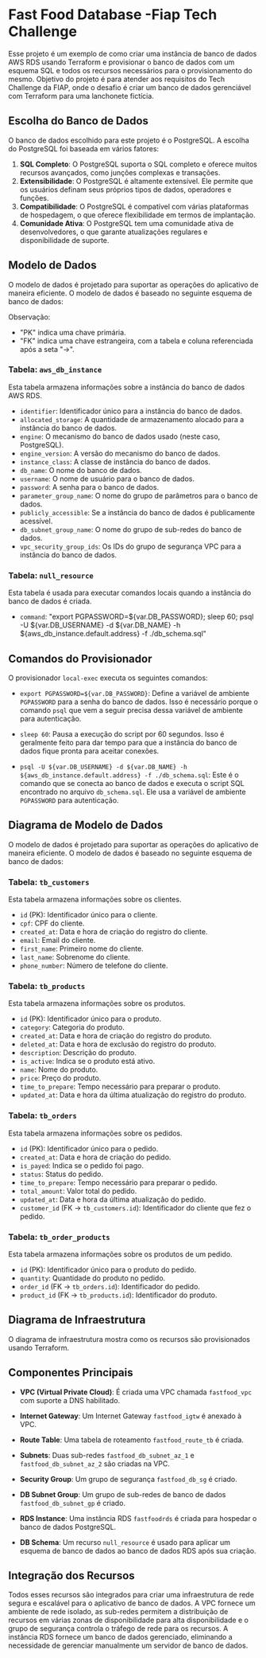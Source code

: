 # Fast Food Database -Fiap Tech Challenge

Esse projeto é um exemplo de como criar uma instância de banco de dados AWS RDS usando Terraform e provisionar o banco de dados com um esquema SQL e todos os recursos necessários para o provisionamento do mesmo.
Objetivo do projeto é para atender aos requisitos do Tech Challenge da FIAP, onde o desafio é criar um banco de dados gerenciável com Terraform para uma lanchonete fictícia.

## Escolha do Banco de Dados

O banco de dados escolhido para este projeto é o PostgreSQL. A escolha do PostgreSQL foi baseada em vários fatores:

1. **SQL Completo**: O PostgreSQL suporta o SQL completo e oferece muitos recursos avançados, como junções complexas e transações.
2. **Extensibilidade**: O PostgreSQL é altamente extensível. Ele permite que os usuários definam seus próprios tipos de dados, operadores e funções.
3. **Compatibilidade**: O PostgreSQL é compatível com várias plataformas de hospedagem, o que oferece flexibilidade em termos de implantação.
4. **Comunidade Ativa**: O PostgreSQL tem uma comunidade ativa de desenvolvedores, o que garante atualizações regulares e disponibilidade de suporte.

## Modelo de Dados

O modelo de dados é projetado para suportar as operações do aplicativo de maneira eficiente. O modelo de dados é baseado no seguinte esquema de banco de dados:

Observação: 
- "PK" indica uma chave primária.
- "FK" indica uma chave estrangeira, com a tabela e coluna referenciada após a seta "->".

### Tabela: `aws_db_instance`

Esta tabela armazena informações sobre a instância do banco de dados AWS RDS.

- `identifier`: Identificador único para a instância do banco de dados.
- `allocated_storage`: A quantidade de armazenamento alocado para a instância do banco de dados.
- `engine`: O mecanismo do banco de dados usado (neste caso, PostgreSQL).
- `engine_version`: A versão do mecanismo do banco de dados.
- `instance_class`: A classe de instância do banco de dados.
- `db_name`: O nome do banco de dados.
- `username`: O nome de usuário para o banco de dados.
- `password`: A senha para o banco de dados.
- `parameter_group_name`: O nome do grupo de parâmetros para o banco de dados.
- `publicly_accessible`: Se a instância do banco de dados é publicamente acessível.
- `db_subnet_group_name`: O nome do grupo de sub-redes do banco de dados.
- `vpc_security_group_ids`: Os IDs do grupo de segurança VPC para a instância do banco de dados.

### Tabela: `null_resource`

Esta tabela é usada para executar comandos locais quando a instância do banco de dados é criada.

- `command`: "export PGPASSWORD=${var.DB_PASSWORD}; sleep 60; psql -U ${var.DB_USERNAME} -d ${var.DB_NAME} -h ${aws_db_instance.default.address} -f ./db_schema.sql"

## Comandos do Provisionador

O provisionador `local-exec` executa os seguintes comandos:

- `export PGPASSWORD=${var.DB_PASSWORD}`: Define a variável de ambiente `PGPASSWORD` para a senha do banco de dados. Isso é necessário porque o comando `psql` que vem a seguir precisa dessa variável de ambiente para autenticação.

- `sleep 60`: Pausa a execução do script por 60 segundos. Isso é geralmente feito para dar tempo para que a instância do banco de dados fique pronta para aceitar conexões.

- `psql -U ${var.DB_USERNAME} -d ${var.DB_NAME} -h ${aws_db_instance.default.address} -f ./db_schema.sql`: Este é o comando que se conecta ao banco de dados e executa o script SQL encontrado no arquivo `db_schema.sql`. Ele usa a variável de ambiente `PGPASSWORD` para autenticação.

## Diagrama de Modelo de Dados

O modelo de dados é projetado para suportar as operações do aplicativo de maneira eficiente. O modelo de dados é baseado no seguinte esquema de banco de dados:

### Tabela: `tb_customers`

Esta tabela armazena informações sobre os clientes.

- `id` (PK): Identificador único para o cliente.
- `cpf`: CPF do cliente.
- `created_at`: Data e hora de criação do registro do cliente.
- `email`: Email do cliente.
- `first_name`: Primeiro nome do cliente.
- `last_name`: Sobrenome do cliente.
- `phone_number`: Número de telefone do cliente.

### Tabela: `tb_products`

Esta tabela armazena informações sobre os produtos.

- `id` (PK): Identificador único para o produto.
- `category`: Categoria do produto.
- `created_at`: Data e hora de criação do registro do produto.
- `deleted_at`: Data e hora de exclusão do registro do produto.
- `description`: Descrição do produto.
- `is_active`: Indica se o produto está ativo.
- `name`: Nome do produto.
- `price`: Preço do produto.
- `time_to_prepare`: Tempo necessário para preparar o produto.
- `updated_at`: Data e hora da última atualização do registro do produto.

### Tabela: `tb_orders`

Esta tabela armazena informações sobre os pedidos.

- `id` (PK): Identificador único para o pedido.
- `created_at`: Data e hora de criação do pedido.
- `is_payed`: Indica se o pedido foi pago.
- `status`: Status do pedido.
- `time_to_prepare`: Tempo necessário para preparar o pedido.
- `total_amount`: Valor total do pedido.
- `updated_at`: Data e hora da última atualização do pedido.
- `customer_id` (FK -> `tb_customers.id`): Identificador do cliente que fez o pedido.

### Tabela: `tb_order_products`

Esta tabela armazena informações sobre os produtos de um pedido.

- `id` (PK): Identificador único para o produto do pedido.
- `quantity`: Quantidade do produto no pedido.
- `order_id` (FK -> `tb_orders.id`): Identificador do pedido.
- `product_id` (FK -> `tb_products.id`): Identificador do produto.

## Diagrama de Infraestrutura

O diagrama de infraestrutura mostra como os recursos são provisionados usando Terraform.

## Componentes Principais

- **VPC (Virtual Private Cloud)**: É criada uma VPC chamada `fastfood_vpc` com suporte a DNS habilitado.

- **Internet Gateway**: Um Internet Gateway `fastfood_igtw` é anexado à VPC.

- **Route Table**: Uma tabela de roteamento `fastfood_route_tb` é criada.

- **Subnets**: Duas sub-redes `fastfood_db_subnet_az_1` e `fastfood_db_subnet_az_2` são criadas na VPC.

- **Security Group**: Um grupo de segurança `fastfood_db_sg` é criado.

- **DB Subnet Group**: Um grupo de sub-redes de banco de dados `fastfood_db_subnet_gp` é criado.

- **RDS Instance**: Uma instância RDS `fastfoodrds` é criada para hospedar o banco de dados PostgreSQL.

- **DB Schema**: Um recurso `null_resource` é usado para aplicar um esquema de banco de dados ao banco de dados RDS após sua criação.

## Integração dos Recursos

Todos esses recursos são integrados para criar uma infraestrutura de rede segura e escalável para o aplicativo de banco de dados. A VPC fornece um ambiente de rede isolado, as sub-redes permitem a distribuição de recursos em várias zonas de disponibilidade para alta disponibilidade e o grupo de segurança controla o tráfego de rede para os recursos. A instância RDS fornece um banco de dados gerenciado, eliminando a necessidade de gerenciar manualmente um servidor de banco de dados.